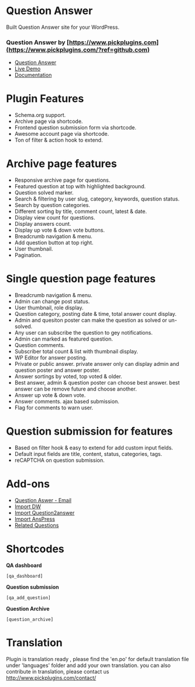 # Question Answer

Built Question Answer site for your WordPress.

### Question Answer by [https://www.pickplugins.com](https://www.pickplugins.com/?ref=github.com)

* [Question Answer](https://www.pickplugins.com/item/question-answer/?ref=github.com)
* [Live Demo](http://www.pickplugins.com/demo/question-answer/?ref=github.com)
* [Documentation](https://www.pickplugins.com/documentation/question-answer/?ref=github.com)

# Plugin Features

* Schema.org support.
* Archive page via shortcode.
* Frontend question submission form via shortcode.
* Awesome account page via shortcode.
* Ton of filter & action hook to extend.

# Archive page features

* Responsive archive page for questions.
* Featured question at top with highlighted background.
* Question solved marker.
* Search & filtering by user slug, category, keywords, question status.
* Search by question categories.
* Different sorting by title, comment count, latest & date.
* Display view count for questions.
* Display answers count.
* Display up vote & down vote buttons.
* Breadcrumb navigation & menu.
* Add question button at top right.
* User thumbnail.
* Pagination.

# Single question page features

* Breadcrumb navigation & menu.
* Admin can change post status.
* User thumbnail, role display.
* Question category, posting date & time, total answer count display.
* Admin and quesiton poster can make the question as solved or un-solved.
* Any user can subscribe the question to gey notifications.
* Admin can marked as featured question.
* Question comments.
* Subscriber total count & list with thumbnail display.
* WP Editor for answer posting.
* Private or public answer. private answer only can display admin and question poster and answer poster.
* Answer sortings by voted, top voted & older.
* Best answer, admin & question poster can choose best answer. best answer can be remove future and choose another.
* Answer up vote & down vote.
* Answer comments. ajax based submission.
* Flag for comments to warn user.


# Question submission for features

* Based on filter hook & easy to extend for add custom input fields.
* Default input fields are title, content, status, categories, tags.
* reCAPTCHA on question submission.


# Add-ons

* [Question Aswer - Email](https://wordpress.org/plugins/question-answer-email/?ref=github.com)
* [Import DW ](https://wordpress.org/plugins/question-answer-dw-import/?ref=github.com)
* [Import Question2answer ](https://wordpress.org/plugins/question-and-answer-import-question2answer/?ref=github.com)
* [Import AnsPress ](https://wordpress.org/plugins/question-answer-import-anspress/?ref=github.com)
* [Related Questions ](https://wordpress.org/plugins/question-answer-related-questions/?ref=github.com)


# Shortcodes

**QA dashboard** 

`
[qa_dashboard]
`

**Question submission**

`
[qa_add_question]
`

**Question Archive**

`
[question_archive]
`

# Translation

Plugin is translation ready , please find the 'en.po' for default translation file under 'languages' folder and add your own translation. you can also contribute in translation, please contact us http://www.pickplugins.com/contact/
